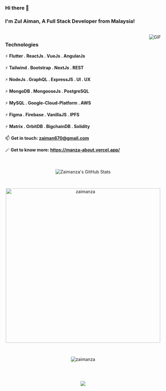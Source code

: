 ### Hi there 👋

### I'm Zul Aiman, A Full Stack Developer from Malaysia!
</br>
<img align="right" alt="GIF" src="https://i.pinimg.com/originals/e4/26/70/e426702edf874b181aced1e2fa5c6cde.gif" />

### Technologies
⚡ **Flutter . ReactJs . VueJs . AngularJs**

⚡ **Tailwind . Bootstrap . NextJs . REST**

⚡ **NodeJs . GraphQL . ExpressJS . UI . UX**

⚡ **MongoDB . MongooseJs . PostgreSQL**

⚡ **MySQL . Google-Cloud-Platform . AWS**

⚡ **Figma . Firebase . VanillaJS . IPFS**

⚡ **Matrix . OrbitDB . BigchainDB . Solidity**

📫 **Get in touch: zaiman670@gmail.com**

🪄 **Get to know more: https://manza-about.vercel.app/**
</br>
</br>
</br>
<p align='center'>
<img src="https://github-readme-stats.vercel.app/api?username=zaimanza&show_icons=true&hide_border=true&count_private=true&theme=shades-of-purple&icon_color=fad000" alt="Zaimanza's GitHub Stats">
</p>
</br>
<p align='center'>
<img align="center" width=500 src="https://github-readme-stats.vercel.app/api/top-langs/?username=zaimanza&count_private=true&theme=radical" alt="zaimanza" />
</p>
</br>
<p align='center'>
<img align="center" src="https://github-readme-streak-stats.herokuapp.com/?user=zaimanza&count_private=true&theme=radical" alt="zaimanza" />
    </p>
</br>
</br>
<p align='center'>
    <img src="https://gidigi.com/cdn/love.gif">
</p>

